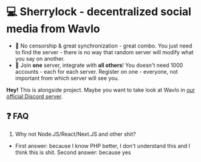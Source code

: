 # 💻 Sherrylock - decentralized social media from Wavlo

- 🤬 No censorship & great synchronization - great combo. You just need to find the server - there is no way that random server will modify what you say on another.
- 💢 Join **one** server, integrate with **all others**! You doesn't need 1000 accounts - each for each server. Register on one - everyone, not important from which server will see you.

**Hey!** This is alongside project. Maybe you want to take look at Wavlo in [our official Discord server](https://discord.gg/PuCxk5PnzU).

## ❓ FAQ

1. Why not Node.JS/React/Next.JS and other shit?
  - First answer: because I know PHP better, I don't understand this and I think this is shit. Second answer: because yes